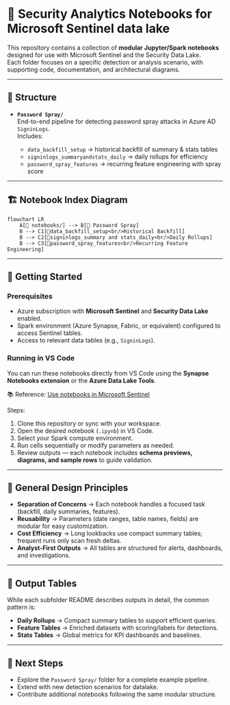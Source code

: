 # 📓 Security Analytics Notebooks for Microsoft Sentinel data lake

This repository contains a collection of **modular Jupyter/Spark notebooks** designed for use with Microsoft Sentinel and the Security Data Lake.  
Each folder focuses on a specific detection or analysis scenario, with supporting code, documentation, and architectural diagrams.

---

## 📖 Structure

- **`Password Spray/`**  
  End-to-end pipeline for detecting password spray attacks in Azure AD `SigninLogs`.  
  Includes:

  - `data_backfill_setup` → historical backfill of summary & stats tables
  - `signinlogs_summaryandstats_daily` → daily rollups for efficiency
  - `password_spray_features` → recurring feature engineering with spray score

---

## 🏗️ Notebook Index Diagram

```mermaid
flowchart LR
    A[📓 notebooks/] --> B[📁 Password Spray]
    B --> C1[📓data_backfill_setup<br/>Historical Backfill]
    B --> C2[📓signinlogs_summary and stats_daily<br/>Daily Rollups]
    B --> C3[📓password_spray_features<br/>Recurring Feature Engineering]
```

---

## 🚀 Getting Started

### Prerequisites

- Azure subscription with **Microsoft Sentinel** and **Security Data Lake** enabled.
- Spark environment (Azure Synapse, Fabric, or equivalent) configured to access Sentinel tables.
- Access to relevant data tables (e.g., `SigninLogs`).

### Running in VS Code

You can run these notebooks directly from VS Code using the **Synapse Notebooks extension** or the **Azure Data Lake Tools**.

📚 Reference: [Use notebooks in Microsoft Sentinel](https://learn.microsoft.com/en-us/azure/sentinel/datalake/notebooks)

Steps:

1. Clone this repository or sync with your workspace.
2. Open the desired notebook (`.ipynb`) in VS Code.
3. Select your Spark compute environment.
4. Run cells sequentially or modify parameters as needed.
5. Review outputs — each notebook includes **schema previews, diagrams, and sample rows** to guide validation.

---

## 🧩 General Design Principles

- **Separation of Concerns** → Each notebook handles a focused task (backfill, daily summaries, features).
- **Reusability** → Parameters (date ranges, table names, fields) are modular for easy customization.
- **Cost Efficiency** → Long lookbacks use compact summary tables; frequent runs only scan fresh deltas.
- **Analyst-First Outputs** → All tables are structured for alerts, dashboards, and investigations.

---

## 📂 Output Tables

While each subfolder README describes outputs in detail, the common pattern is:

- **Daily Rollups** → Compact summary tables to support efficient queries.
- **Feature Tables** → Enriched datasets with scoring/labels for detections.
- **Stats Tables** → Global metrics for KPI dashboards and baselines.

---

## 📌 Next Steps

- Explore the `Password Spray/` folder for a complete example pipeline.
- Extend with new detection scenarios for datalake.
- Contribute additional notebooks following the same modular structure.
